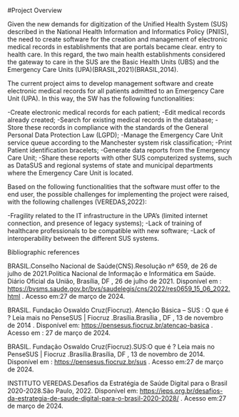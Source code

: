 #Project Overview

Given the new demands for digitization of the Unified Health System (SUS) described in the National Health Information and Informatics Policy (PNIIS), the need to create software for the creation and management of electronic medical records in establishments that are portals became clear. entry to health care. In this regard, the two main health establishments considered the gateway to care in the SUS are the Basic Health Units (UBS) and the Emergency Care Units (UPA)(BRASIL,2021)(BRASIL,2014).

 
The current project aims to develop management software and create electronic medical records for all patients admitted to an Emergency Care Unit (UPA). In this way, the SW has the following functionalities:

-Create electronic medical records for each patient;
-Edit medical records already created;
-Search for existing medical records in the database;
-Store these records in compliance with the standards of the General Personal Data Protection Law (LGPD);
-Manage the Emergency Care Unit service queue according to the Manchester system risk classification;
-Print Patient identification bracelets;
-Generate data reports from the Emergency Care Unit;
-Share these reports with other SUS computerized systems, such as DataSUS and regional systems of state and municipal departments where the Emergency Care Unit is located.

 

Based on the following functionalities that the software must offer to the end user, the possible challenges for implementing the project were raised, with the following challenges (VEREDAS,2022):

-Fragility related to the IT infrastructure in the UPA’s (limited internet connection, and presence of legacy systems);
-Lack of training of healthcare professionals to be compatible with new software;
-Lack of interoperability between the different SUS systems.

 

Bibliographic references

BRASIL.Conselho Nacional de Saúde(CNS).Resolução nº 659, de 26 de julho de 2021.Política Nacional de Informação e Informática em Saúde. Diário Oficial da União, Brasília, DF , 26 de julho de 2021. Disponível em : https://bvsms.saude.gov.br/bvs/saudelegis/cns/2022/res0659_15_06_2022.html . Acesso em:27 de março de 2024. 

 

BRASIL. Fundação Oswaldo Cruz(Fiocruz). Atenção Básica – SUS : O que é ? Leia mais no PenseSUS | Fiocruz .Brasília.Brasília , DF , 13 de novembro de 2014 . Disponível em: https://pensesus.fiocruz.br/atencao-basica . Acesso em : 27 de março de 2024. 

 

BRASIL. Fundação Oswaldo Cruz(Fiocruz).SUS:O que é ? Leia mais no PenseSUS | Fiocruz .Brasília.Brasília, DF , 13 de novembro de 2014. Disponível em : https://pensesus.fiocruz.br/sus . Acesso em:27 de março de 2024. 

 

INSTITUTO VEREDAS.Desafios da Estratégia de Saúde Digital para o Brasil 2020-2028.São Paulo, 2022. Disponível em: https://ieps.org.br/desafios-da-estrategia-de-saude-digital-para-o-brasil-2020-2028/ . Acesso em:27 de março de 2024. 
